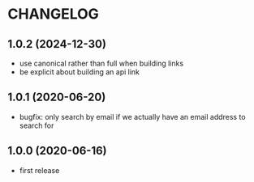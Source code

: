 CHANGELOG
=========

1.0.2 (2024-12-30)
------------------

* use canonical rather than full when building links
* be explicit about building an api link

1.0.1 (2020-06-20)
------------------

* bugfix: only search by email if we actually have an email address to search for

1.0.0 (2020-06-16)
------------------

* first release
